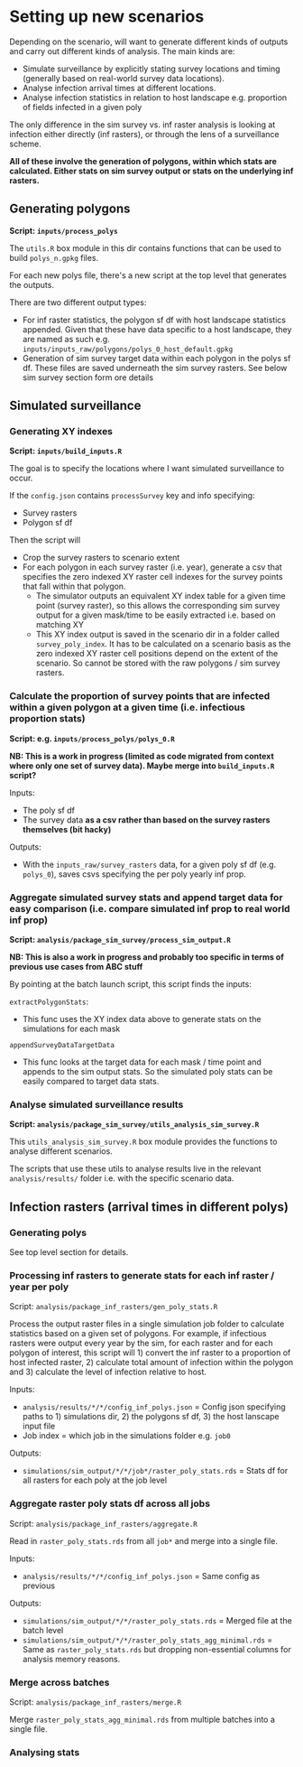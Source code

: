 # Setting up new scenarios

Depending on the scenario, will want to generate different kinds of outputs and carry out different kinds of analysis. The main kinds are:

* Simulate surveillance by explicitly stating survey locations and timing (generally based on real-world survey data locations).
* Analyse infection arrival times at different locations.
* Analyse infection statistics in relation to host landscape e.g. proportion of fields infected in a given poly

The only difference in the sim survey vs. inf raster analysis is looking at infection either directly (inf rasters), or through the lens of a surveillance scheme.

**All of these involve the generation of polygons, within which stats are calculated. Either stats on sim survey output or stats on the underlying inf rasters.**

## Generating polygons 

**Script: `inputs/process_polys`**

The `utils.R` box module in this dir contains functions that can be used to build `polys_n.gpkg` files.

For each new polys file, there's a new script at the top level that generates the outputs.

There are two different output types:
* For inf raster statistics, the polygon sf df with host landscape statistics appended. Given that these have data specific to a host landscape, they are named as such e.g. `inputs/inputs_raw/polygons/polys_0_host_default.gpkg` 
* Generation of sim survey target data within each polygon in the polys sf df. These files are saved underneath the sim survey rasters. See below sim survey section form ore details

## Simulated surveillance

### Generating XY indexes

**Script: `inputs/build_inputs.R`**

The goal is to specify the locations where I want simulated surveillance to occur. 

If the `config.json` contains `processSurvey` key and info specifying:

* Survey rasters
* Polygon sf df

Then the script will

* Crop the survey rasters to scenario extent
* For each polygon in each survey raster (i.e. year), generate a csv that specifies the zero indexed XY raster cell indexes for the survey points that fall within that polygon. 
  * The simulator outputs an equivalent XY index table for a given time point (survey raster), so this allows the corresponding sim survey output for a given mask/time to be easily extracted i.e. based on matching XY
  * This XY index output is saved in the scenario dir in a folder called `survey_poly_index`. It has to be calculated on a scenario basis as the zero indexed XY raster cell positions depend on the extent of the scenario. So cannot be stored with the raw polygons / sim survey rasters.


### Calculate the proportion of survey points that are infected within a given polygon at a given time (i.e. infectious proportion stats)

**Script: e.g. `inputs/process_polys/polys_0.R`**

**NB: This is a work in progress (limited as code migrated from context where only one set of survey data). Maybe merge into `build_inputs.R` script?**

Inputs:

* The poly sf df
* The survey data **as a csv rather than based on the survey rasters themselves (bit hacky)**

Outputs:

* With the `inputs_raw/survey_rasters` data, for a given poly sf df (e.g. `polys_0`), saves csvs specifying the per poly yearly inf prop.


### Aggregate simulated survey stats and append target data for easy comparison (i.e. compare simulated inf prop to real world inf prop)

**Script: `analysis/package_sim_survey/process_sim_output.R`**

**NB: This is also a work in progress and probably too specific in terms of previous use cases from ABC stuff**

By pointing at the batch launch script, this script finds the inputs:

`extractPolygonStats`:

* This func uses the XY index data above to generate stats on the simulations for each mask

`appendSurveyDataTargetData`

* This func looks at the target data for each mask / time point and appends to the sim output stats. So the simulated poly stats can be easily compared to target data stats.


### Analyse simulated surveillance results

**Script: `analysis/package_sim_survey/utils_analysis_sim_survey.R`**

This `utils_analysis_sim_survey.R` box module provides the functions to analyse different scenarios.

The scripts that use these utils to analyse results live in the relevant `analysis/results/` folder i.e. with the specific scenario data.

## Infection rasters (arrival times in different polys)

### Generating polys

See top level section for details.

### Processing inf rasters to generate stats for each inf raster / year per poly

Script: `analysis/package_inf_rasters/gen_poly_stats.R`

Process the output raster files in a single simulation job folder to calculate statistics based on a given set of polygons. For example, if infectious rasters were output every year by the sim, for each raster and for each polygon of interest, this script will 1) convert the inf raster to a proportion of host infected raster, 2) calculate total amount of infection within the polygon and 3) calculate the level of infection relative to host.

Inputs: 

- `analysis/results/*/*/config_inf_polys.json` = Config json specifying paths to 1) simulations dir, 2) the polygons sf df, 3) the host lanscape input file
- Job index = which job in the simulations folder e.g. `job0`

Outputs:

- `simulations/sim_output/*/*/job*/raster_poly_stats.rds` = Stats df for all rasters for each poly at the job level


### Aggregate raster poly stats df across all jobs

Script: `analysis/package_inf_rasters/aggregate.R`

Read in `raster_poly_stats.rds` from all `job*` and merge into a single file. 

Inputs:

- `analysis/results/*/*/config_inf_polys.json` = Same config as previous

Outputs:

- `simulations/sim_output/*/*/raster_poly_stats.rds` = Merged file at the batch level
- `simulations/sim_output/*/*/raster_poly_stats_agg_minimal.rds` = Same as `raster_poly_stats.rds` but dropping non-essential columns for analysis memory reasons.

### Merge across batches

Script: `analysis/package_inf_rasters/merge.R`

Merge `raster_poly_stats_agg_minimal.rds` from multiple batches into a single file.


### Analysing stats














<!-- Currently, this script is heavily based on the goals of the fitting i.e. find which simulations have simulated surveys that, based on inf prop stats, match the target survey data.

It has a hacked in feature to check for infection in different parts of DRC.

But will likely be extensively modified / generalised soon. -->


<!-- 
## Polys for arrival time / host inf prop stats

### Steps whilst generating scenario input

In addition to the above poly creation functionality, the `process_polys` package also:

* For a given batch of sim survey rasters, generate time course inf prop stats for each poly in the sf df
  * TODO: This is currently based on the XY survey data rather than generating from the rasters. Might be worth refactoring in some way e.g. include in pipeline generating XY data, then rasters etc.

The key output to feed into the analysis stage is the inf prop  

### Steps post-simulation (`analysis` dir)
 -->

